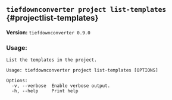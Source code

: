 ## `tiefdownconverter project list-templates` {#projectlist-templates}

**Version:** `tiefdownconverter 0.9.0`

### Usage:
```
List the templates in the project.

Usage: tiefdownconverter project list-templates [OPTIONS]

Options:
  -v, --verbose  Enable verbose output.
  -h, --help     Print help
```

